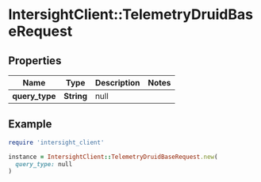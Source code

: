 # IntersightClient::TelemetryDruidBaseRequest

## Properties

| Name | Type | Description | Notes |
| ---- | ---- | ----------- | ----- |
| **query_type** | **String** | null |  |

## Example

```ruby
require 'intersight_client'

instance = IntersightClient::TelemetryDruidBaseRequest.new(
  query_type: null
)
```


